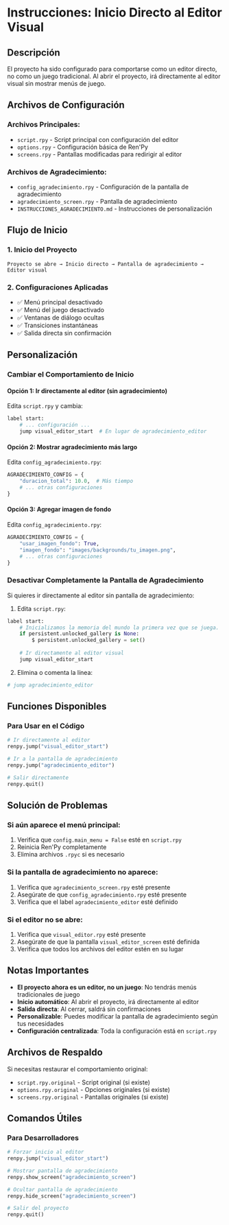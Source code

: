 # Instrucciones: Inicio Directo al Editor Visual

## Descripción
El proyecto ha sido configurado para comportarse como un editor directo, no como un juego tradicional. Al abrir el proyecto, irá directamente al editor visual sin mostrar menús de juego.

## Archivos de Configuración

### Archivos Principales:
- `script.rpy` - Script principal con configuración del editor
- `options.rpy` - Configuración básica de Ren'Py
- `screens.rpy` - Pantallas modificadas para redirigir al editor

### Archivos de Agradecimiento:
- `config_agradecimiento.rpy` - Configuración de la pantalla de agradecimiento
- `agradecimiento_screen.rpy` - Pantalla de agradecimiento
- `INSTRUCCIONES_AGRADECIMIENTO.md` - Instrucciones de personalización

## Flujo de Inicio

### 1. Inicio del Proyecto
```
Proyecto se abre → Inicio directo → Pantalla de agradecimiento → Editor visual
```

### 2. Configuraciones Aplicadas
- ✅ Menú principal desactivado
- ✅ Menú del juego desactivado
- ✅ Ventanas de diálogo ocultas
- ✅ Transiciones instantáneas
- ✅ Salida directa sin confirmación

## Personalización

### Cambiar el Comportamiento de Inicio

#### Opción 1: Ir directamente al editor (sin agradecimiento)
Edita `script.rpy` y cambia:
```python
label start:
    # ... configuración ...
    jump visual_editor_start  # En lugar de agradecimiento_editor
```

#### Opción 2: Mostrar agradecimiento más largo
Edita `config_agradecimiento.rpy`:
```python
AGRADECIMIENTO_CONFIG = {
    "duracion_total": 10.0,  # Más tiempo
    # ... otras configuraciones
}
```

#### Opción 3: Agregar imagen de fondo
Edita `config_agradecimiento.rpy`:
```python
AGRADECIMIENTO_CONFIG = {
    "usar_imagen_fondo": True,
    "imagen_fondo": "images/backgrounds/tu_imagen.png",
    # ... otras configuraciones
}
```

### Desactivar Completamente la Pantalla de Agradecimiento

Si quieres ir directamente al editor sin pantalla de agradecimiento:

1. Edita `script.rpy`:
```python
label start:
    # Inicializamos la memoria del mundo la primera vez que se juega.
    if persistent.unlocked_gallery is None:
        $ persistent.unlocked_gallery = set()
    
    # Ir directamente al editor visual
    jump visual_editor_start
```

2. Elimina o comenta la línea:
```python
# jump agradecimiento_editor
```

## Funciones Disponibles

### Para Usar en el Código
```python
# Ir directamente al editor
renpy.jump("visual_editor_start")

# Ir a la pantalla de agradecimiento
renpy.jump("agradecimiento_editor")

# Salir directamente
renpy.quit()
```

## Solución de Problemas

### Si aún aparece el menú principal:
1. Verifica que `config.main_menu = False` esté en `script.rpy`
2. Reinicia Ren'Py completamente
3. Elimina archivos `.rpyc` si es necesario

### Si la pantalla de agradecimiento no aparece:
1. Verifica que `agradecimiento_screen.rpy` esté presente
2. Asegúrate de que `config_agradecimiento.rpy` esté presente
3. Verifica que el label `agradecimiento_editor` esté definido

### Si el editor no se abre:
1. Verifica que `visual_editor.rpy` esté presente
2. Asegúrate de que la pantalla `visual_editor_screen` esté definida
3. Verifica que todos los archivos del editor estén en su lugar

## Notas Importantes

- **El proyecto ahora es un editor, no un juego**: No tendrás menús tradicionales de juego
- **Inicio automático**: Al abrir el proyecto, irá directamente al editor
- **Salida directa**: Al cerrar, saldrá sin confirmaciones
- **Personalizable**: Puedes modificar la pantalla de agradecimiento según tus necesidades
- **Configuración centralizada**: Toda la configuración está en `script.rpy`

## Archivos de Respaldo

Si necesitas restaurar el comportamiento original:
- `script.rpy.original` - Script original (si existe)
- `options.rpy.original` - Opciones originales (si existe)
- `screens.rpy.original` - Pantallas originales (si existe)

## Comandos Útiles

### Para Desarrolladores
```python
# Forzar inicio al editor
renpy.jump("visual_editor_start")

# Mostrar pantalla de agradecimiento
renpy.show_screen("agradecimiento_screen")

# Ocultar pantalla de agradecimiento
renpy.hide_screen("agradecimiento_screen")

# Salir del proyecto
renpy.quit()
```
